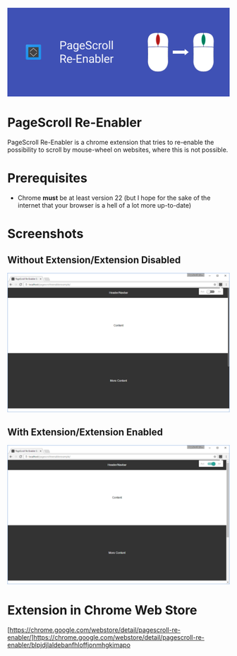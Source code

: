 ![PageScroll Re-Enabler Logo](/feature/Feature_1400x560.png)
# PageScroll Re-Enabler
PageScroll Re-Enabler is a chrome extension that tries to re-enable the possibility to scroll by mouse-wheel on websites, where this is not possible.

# Prerequisites
- Chrome **must** be at least version 22 (but I hope for the sake of the internet that your browser is a hell of a lot more up-to-date)

# Screenshots
## Without Extension/Extension Disabled
![Without Extension](/screenshots/without.png)
## With Extension/Extension Enabled
![With Extension](/screenshots/with.png)

# Extension in Chrome Web Store
[https://chrome.google.com/webstore/detail/pagescroll-re-enabler/]https://chrome.google.com/webstore/detail/pagescroll-re-enabler/blpjdjlaldebanfhloffjonmhgkimapo
